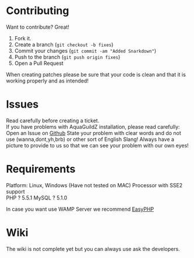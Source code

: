 # Contributing

Want to contribute? Great!

1. Fork it.
2. Create a branch (`git checkout -b fixes`)
3. Commit your changes (`git commit -am "Added Snarkdown"`)
4. Push to the branch (`git push origin fixes`)
5. Open a Pull Request

When creating patches please be sure that your code is clean and that it is working properly and as intended!

Issues
======
Read carefully before creating a ticket.  
If you have problems with AquaGuildZ installation, please read carefully:
Open an Issue on [Github](https://github.com/AquaGuildUVT/AquaGuildZ/issues) 
State your problem with clear words and do not use (wanna,dont,yh,brb) or other sort of English Slang!
Always have a picture to provide to us so that we can see your problem with our own eyes!

Requirements
============
Platform: Linux, Windows (Have not tested on MAC)
Processor with SSE2 support  
PHP ? 5.5.1
MySQL ? 5.1.0

In case you want use WAMP Server we recommend [EasyPHP](http://www.easyphp.org/)

Wiki
====
The wiki is not complete yet but you can always use ask the developers.
